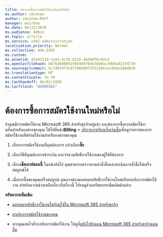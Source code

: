 ```yaml
---
title: ต้องการซื้อการสมัครใช้งานใหม่หรือไม่
ms.author: cmcatee
author: cmcatee-MSFT
manager: mnirkhe
ms.date: 04/21/2020
ms.audience: Admin
ms.topic: article
ms.service: o365-administration
localization_priority: Normal
ms.collection: Adm_O365
ms.custom: ''
ms.assetid: d2a9331d-12e3-4c35-b216-4bdddf6c92c3
ms.openlocfilehash: 8d76d8908919459d8f8de7bb0ac39b6a8237d739
ms.sourcegitcommit: bc7d6f4f3c9f7060d073f5130e1ec856e248d020
ms.translationtype: MT
ms.contentlocale: th-TH
ms.lasthandoff: 06/02/2020
ms.locfileid: "44505562"
---
```

# <a name="looking-to-buy-a-new-subscription"></a>ต้องการซื้อการสมัครใช้งานใหม่หรือไม่

ถ้าคุณมีการสมัครใช้งาน Microsoft 365 สําหรับธุรกิจอยู่แล้ว และต้องการซื้อการสมัครใช้งานอื่นสําหรับองค์กรของคุณ ให้ไปที่หน้า**Billing** \> [บริการการเรียกเก็บเงินซื้อ](https://go.microsoft.com/fwlink/p/?linkid=868433)เพื่อดูรายการของการสมัครใช้งานที่พร้อมใช้งานสําหรับองค์กรของคุณ
 
1. เลือกการสมัครใช้งานที่คุณต้องการ แล้วเลือก**ซื้อ**

2. เลือกวิธีที่คุณต้องการชําระเงิน และจํานวนสิทธิ์การใช้งานของผู้ใช้ที่ต้องการ

3. เลือก**เช็คเอาท์ตอนนี้** ในหน้าถัดไป คุณสามารถตรวจทานคําสั่งซื้อและดําเนินการสั่งซื้อให้เสร็จสมบูรณ์ได้

4. เมื่อการซื้อของคุณเสร็จสมบูรณ์ คุณอาจต้องมอบหมายสิทธิ์การใช้งานใหม่หรือยกเลิกการสมัครใช้งาน สําหรับความช่วยเหลือเกี่ยวกับเรื่องนี้ โปรดดูส่วนทรัพยากรเพิ่มเติมด้านล่าง

 **ทรัพยากรเพิ่มเติม:**
  
- [มอบหมายสิทธิ์การใช้งานให้กับผู้ใช้ใน Microsoft 365 สําหรับธุรกิจ](https://docs.microsoft.com/microsoft-365/admin/add-users/add-users)
    
- [ยกเลิกการสมัครใช้งานของคุณ](https://docs.microsoft.com/microsoft-365/commerce/subscriptions/cancel-your-subscription)
    
- หากคุณสนใจที่จะสลับการสมัครใช้งาน ให้ดูที่[สลับไปยังแผน Microsoft 365 สําหรับธุรกิจแผนอื่น](https://docs.microsoft.com/microsoft-365/commerce/subscriptions/switch-to-a-different-plan)